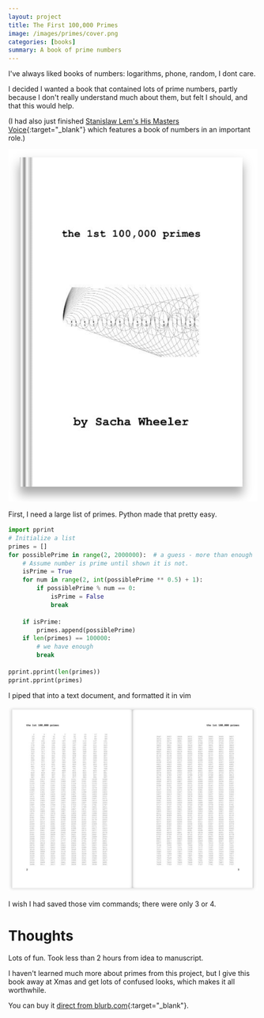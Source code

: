 ```yaml
---
layout: project
title: The First 100,000 Primes
image: /images/primes/cover.png
categories: [books]
summary: A book of prime numbers
---
```


I've always liked books of numbers: logarithms, phone, random, I dont care.

I decided I wanted a book that contained lots of prime numbers, partly because I don't really understand much about them, but felt I should, and that this would help.

(I had also just finished [Stanislaw Lem's His Masters Voice](https://www.amazon.co.uk/His-Masters-Voice-Stanislaw-Lem/dp/8363471569/ref=la_B000AQ3P7Y_1_8?s=books&ie=UTF8&qid=1549454254&sr=1-8){:target="_blank"}
which features a book of numbers in an important role.)

![](/images/primes/cover.png)

First, I need a large list of primes. Python made that pretty easy.
```python
import pprint
# Initialize a list
primes = []
for possiblePrime in range(2, 2000000):  # a guess - more than enough
    # Assume number is prime until shown it is not.
    isPrime = True
    for num in range(2, int(possiblePrime ** 0.5) + 1):
        if possiblePrime % num == 0:
            isPrime = False
            break

    if isPrime:
        primes.append(possiblePrime)
    if len(primes) == 100000:
        # we have enough
        break

pprint.pprint(len(primes))
pprint.pprint(primes)
```

I piped that into a text document, and formatted it in vim

![](/images/primes/pages.png)

I wish I had saved those vim commands; there were only 3 or 4.

# Thoughts
Lots of fun. Took less than 2 hours from idea to manuscript.

I haven't learned much more about primes from this project, but I give this book away at Xmas and get lots of confused looks, which makes it all worthwhile.

You can buy it [direct from blurb.com](http://www.blurb.com/b/6092470-the-1st-100-000-primes){:target="_blank"}.
